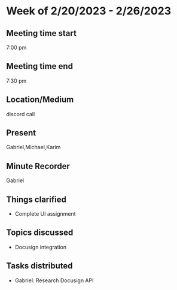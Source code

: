 # Week of 2/20/2023 - 2/26/2023
## Meeting time start
7:00 pm
## Meeting time end
7:30 pm
## Location/Medium
discord call
## Present
Gabriel,Michael,Karim
## Minute Recorder
Gabriel
## Things clarified
 * Complete UI assignment
## Topics discussed
 * Docusign integration
## Tasks distributed
 * Gabriel: Research Docusign API
